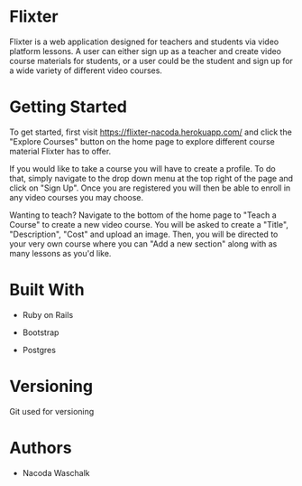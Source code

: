 # Flixter

Flixter is a web application designed for teachers and students via video platform lessons. A user can either sign up as a teacher and create video course materials for students, or a user could be the student and sign up for a wide variety of different video courses.  

# Getting Started

To get started, first visit https://flixter-nacoda.herokuapp.com/ and click the "Explore Courses" button on the home page to explore different course material Flixter has to offer. 

If you would like to take a course you will have to create a profile. To do that, simply navigate to the drop down menu at the top right of the page and click on "Sign Up". Once you are registered you will then be able to enroll in any video courses you may choose.

Wanting to teach? Navigate to the bottom of the home page to "Teach a Course" to create a new video course. You will be asked to create a "Title", "Description", "Cost" and upload an image. Then, you will be directed to your very own course where you can "Add a new section" along with as many lessons as you'd like.

# Built With

* Ruby on Rails

* Bootstrap

* Postgres

# Versioning

Git used for versioning

# Authors

* Nacoda Waschalk
